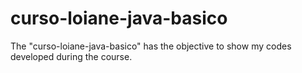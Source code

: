 # curso-loiane-java-basico
The "curso-loiane-java-basico" has the objective to show my codes developed during the course.
